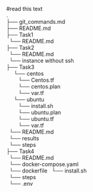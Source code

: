 #read this text  
.  
├── git_commands.md  
├── README.md  
    ├── Task1  
        &nbsp;&nbsp;└── README.md  
    ├── Task2  
        &nbsp;&nbsp;└── README.md  
        &nbsp;&nbsp;└── instance without ssh    
    ├── Task3  
         &nbsp;&nbsp; &nbsp;&nbsp;└── centos  
          &nbsp;&nbsp;  &nbsp;&nbsp;  &nbsp;&nbsp;└── Centos.tf  
           &nbsp;&nbsp;  &nbsp;&nbsp; &nbsp;&nbsp;└── centos.plan  
           &nbsp;&nbsp;  &nbsp;&nbsp; &nbsp;&nbsp;└── var.tf  
        &nbsp;&nbsp;  &nbsp;&nbsp;└── ubuntu    
          &nbsp;&nbsp;  &nbsp;&nbsp;  &nbsp;&nbsp;└── install.sh    
          &nbsp;&nbsp;  &nbsp;&nbsp;  &nbsp;&nbsp;└── ubuntu.plan  
          &nbsp;&nbsp; &nbsp;&nbsp;   &nbsp;&nbsp;└── ubuntu.tf  
         &nbsp;&nbsp;  &nbsp;&nbsp;   &nbsp;&nbsp;└── var.tf  
         &nbsp;&nbsp;└── README.md  
        &nbsp;&nbsp;└── results  
        &nbsp;&nbsp;└── steps  
        ├── Task4  
         &nbsp;&nbsp;└── README.md    
        &nbsp;&nbsp;└── docker-compose.yaml  
        &nbsp;&nbsp;└── dockerfile 
        &nbsp;&nbsp;└── install.sh  
        &nbsp;&nbsp;└── steps  
        &nbsp;&nbsp;└── .env  
